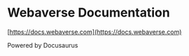 # Webaverse Documentation

[https://docs.webaverse.com](https://docs.webaverse.com)

Powered by Docusaurus

